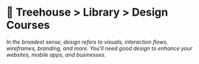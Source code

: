 # :frog: Treehouse > Library > Design Courses

_In the broadest sense, design refers to visuals, interaction flows, wireframes, branding, and more. You'll need good design to enhance your websites, mobile apps, and businesses._
